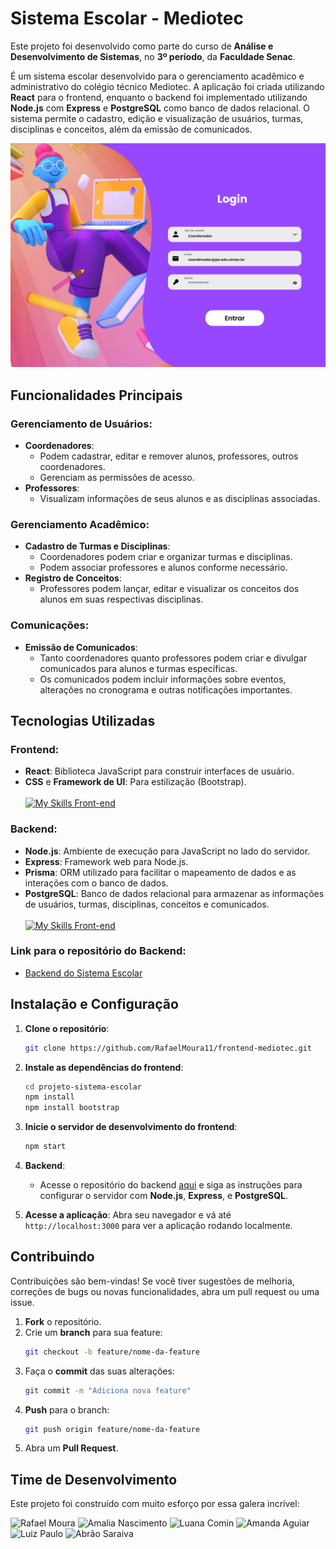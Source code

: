 
# Sistema Escolar - Mediotec

Este projeto foi desenvolvido como parte do curso de **Análise e Desenvolvimento de Sistemas**, no **3º período**, da **Faculdade Senac**.

É um sistema escolar desenvolvido para o gerenciamento acadêmico e administrativo do colégio técnico Mediotec. A aplicação foi criada utilizando **React** para o frontend, enquanto o backend foi implementado utilizando **Node.js** com **Express** e **PostgreSQL** como banco de dados relacional. O sistema permite o cadastro, edição e visualização de usuários, turmas, disciplinas e conceitos, além da emissão de comunicados.

![Página de Login](https://github.com/RafaelMoura11/frontend-mediotec/blob/master/src/images/loginpage.png)

## Funcionalidades Principais

### Gerenciamento de Usuários:
- **Coordenadores**:
  - Podem cadastrar, editar e remover alunos, professores, outros coordenadores.
  - Gerenciam as permissões de acesso.
- **Professores**:
  - Visualizam informações de seus alunos e as disciplinas associadas.

### Gerenciamento Acadêmico:
- **Cadastro de Turmas e Disciplinas**:
  - Coordenadores podem criar e organizar turmas e disciplinas.
  - Podem associar professores e alunos conforme necessário.
- **Registro de Conceitos**:
  - Professores podem lançar, editar e visualizar os conceitos dos alunos em suas respectivas disciplinas.

### Comunicações:
- **Emissão de Comunicados**:
  - Tanto coordenadores quanto professores podem criar e divulgar comunicados para alunos e turmas específicas.
  - Os comunicados podem incluir informações sobre eventos, alterações no cronograma e outras notificações importantes.

## Tecnologias Utilizadas

### Frontend:
- **React**: Biblioteca JavaScript para construir interfaces de usuário.
- **CSS** e **Framework de UI**: Para estilização (Bootstrap).
<br><br> [![My Skills Front-end](https://skillicons.dev/icons?i=react,bootstrap,js,html,css)](https://skillicons.dev)

### Backend:
- **Node.js**: Ambiente de execução para JavaScript no lado do servidor.
- **Express**: Framework web para Node.js.
- **Prisma**: ORM utilizado para facilitar o mapeamento de dados e as interações com o banco de dados.
- **PostgreSQL**: Banco de dados relacional para armazenar as informações de usuários, turmas, disciplinas, conceitos e comunicados.
<br><br> [![My Skills Front-end](https://skillicons.dev/icons?i=nodejs,js,express,prisma,postgresql)](https://skillicons.dev)

### Link para o repositório do Backend:
- [Backend do Sistema Escolar](https://github.com/amaliacnasc/api-mediotec)

## Instalação e Configuração

1. **Clone o repositório**:
   ```bash
   git clone https://github.com/RafaelMoura11/frontend-mediotec.git
   ```
   
2. **Instale as dependências do frontend**:
   ```bash
   cd projeto-sistema-escolar
   npm install
   npm install bootstrap
   ```

3. **Inicie o servidor de desenvolvimento do frontend**:
   ```bash
   npm start
   ```

4. **Backend**:
   - Acesse o repositório do backend [aqui](https://github.com/amaliacnasc/api-mediotec) e siga as instruções para configurar o servidor com **Node.js**, **Express**, e **PostgreSQL**.

5. **Acesse a aplicação**:
   Abra seu navegador e vá até `http://localhost:3000` para ver a aplicação rodando localmente.

## Contribuindo

Contribuições são bem-vindas! Se você tiver sugestões de melhoria, correções de bugs ou novas funcionalidades, abra um pull request ou uma issue.

1. **Fork** o repositório.
2. Crie um **branch** para sua feature:
   ```bash
   git checkout -b feature/nome-da-feature
   ```
3. Faça o **commit** das suas alterações:
   ```bash
   git commit -m "Adiciona nova feature"
   ```
4. **Push** para o branch:
   ```bash
   git push origin feature/nome-da-feature
   ```
5. Abra um **Pull Request**.

## Time de Desenvolvimento

Este projeto foi construído com muito esforço por essa galera incrível:

![Rafael Moura](https://contrib.rocks/image?repo=RafaelMoura11/RafaelMoura11)
![Amalia Nascimento](https://contrib.rocks/image?repo=amaliacnasc/amaliacnasc)
![Luana Comin](https://contrib.rocks/image?repo=luanamcomin/luanamcomin)
![Amanda Aguiar](https://contrib.rocks/image?repo=AmandaAguiarF/AmandaAguiarF)
![Luiz Paulo](https://contrib.rocks/image?repo=Luizmachado87/Luizmachado87)
![Abrão Saraiva](https://contrib.rocks/image?repo=Abrabarros/Abrabarros)